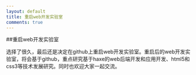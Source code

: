 ```yaml
---
layout: default
title: 重启web开发实验室
comments: true
---
```


##重启web开发实验室

选择了很久，最后还是决定在github上重启web开发实验室。重启后的web开发实验室，将会基于github，重点研究基于haxe的web后端开发和应用开发、html5和css3等技术发展研究。同时也欢迎大家一起交流。
